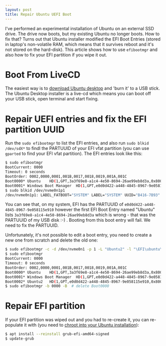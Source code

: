 ```yaml
---
layout: post
title: Repair Ubuntu UEFI Boot
---
```


I've performed an experimental installation of Ubuntu on an external
SSD drive. The drive now boots, but my existing Ubuntu no longer boots.
How to fix that? Turns out that Ubuntu installer modified the EFI Boot Entries
(stored in laptop's non-volatile RAM, which means that it survives reboot and it's not stored on the hard-disk).
This article shows how to use `efibootmgr` and also how to fix your EFI partition if you wipe it out.

# Boot From LiveCD

The easiest way is to [download Ubuntu desktop](https://ubuntu.com/download/desktop)
and 'burn it' to a USB stick. The Ubuntu Desktop installer is a live-cd which
means you can boot off your USB stick, open terminal and start fixing.

# Repair UEFI entries and fix the EFI partition UUID

Run the `sudo efibootmgr` to list the EFI entries, and also run `sudo blkid /dev/sdX*` to findl the PARTUUID of your EFI vfat
partition (you can use `gparted` to find your EFI vfat partition). The EFI entries look like this:

```bash
$ sudo efibootmgr
BootCurrent: 0000
Timeout: 0 seconds
BootOrder: 0002,0000,0001,001B,0017,0018,0019,001A,001C
Boot0000* Ubuntu	HD(1,GPT,3a3f69e8-a1c4-4e50-8694-26ae99eb8d3a,0x800,0x219800)/File(\EFI\ubuntu\shimx64.efi)
Boot0001* Windows Boot Manager	HD(1,GPT,e0d0d422-a448-4845-8967-9e058115e910,0x800,0x82000)/File(\EFI\Microsoft\Boot\bootmgfw.efi)
$ sudo blkid /dev/nvme0n1p1
/dev/nvme0n1p1: LABEL_FATBOOT="SYSTEM" LABEL="SYSTEM" UUID="B416-7B93" BLOCK_SIZE="512" TYPE="vfat" PARTLABEL="EFI system partition" PARTUUID="e0d0d422-a448-4845-8967-9e058115e910"
```
You can see that, on my system, EFI has the PARTUUID of `e0d0d422-a448-4845-8967-9e058115e910` however the first EFI Boot Entry named "Ubuntu"
lists `3a3f69e8-a1c4-4e50-8694-26ae99eb8d3a` which is wrong - that was the PARTUUID of my USB disk :-) . Booting from this boot entry will fail. We need to fix the PARTUUID.

Unfortunately, it's not possible to edit a boot entry, you need to create a new one from scratch and delete the old one:
```bash
$ sudo efibootmgr -c -d /dev/nvme0n1 -p 1 -L "Ubuntu2" -l "\EFI\ubuntu\shimx64.efi"
$ sudo efibootmgr
BootCurrent: 0000
Timeout: 0 seconds
BootOrder: 0002,0000,0001,001B,0017,0018,0019,001A,001C
Boot0000* Ubuntu	HD(1,GPT,3a3f69e8-a1c4-4e50-8694-26ae99eb8d3a,0x800,0x219800)/File(\EFI\ubuntu\shimx64.efi)
Boot0001* Windows Boot Manager	HD(1,GPT,e0d0d422-a448-4845-8967-9e058115e910,0x800,0x82000)/File(\EFI\Microsoft\Boot\bootmgfw.efi)
Boot0002* Ubuntu2	HD(1,GPT,e0d0d422-a448-4845-8967-9e058115e910,0x800,0x82000)/File(\EFI\ubuntu\shimx64.efi)
$ sudo efibootmgr -b 0000 -B  # delete Boot0000
```

# Repair EFI partition

If your EFI partition was wiped out and you had to re-create it, you can re-populate it with (you need to [chroot into your Ubuntu installation](../chroot-ubuntu-livecd/)):

```bash
$ apt install --reinstall grub-efi-amd64-signed
$ update-grub
```
